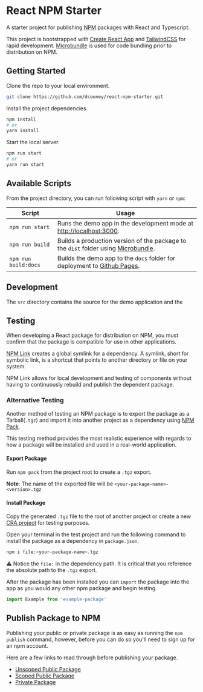 # React NPM Starter

A starter project for publishing [NPM](https://www.npmjs.com/) packages with React and Typescript.

This project is bootstrapped with [Create React App](https://github.com/facebook/create-react-app) and [TailwindCSS](https://tailwindcss.com/) for rapid development. [Microbundle](https://github.com/developit/microbundle) is used for code bundling prior to distribution on NPM.

## Getting Started

Clone the repo to your local environment.

```bash
git clone https://github.com/dcooney/react-npm-starter.git
```

Install the project dependencies.

```bash
npm install
# or
yarn install
```

Start the local server.

```bash
npm run start
# or
yarn run start
```

## Available Scripts

From the project directory, you can run following script with `yarn` or `npm`:

| Script                | Usage                                                                                                                          |
|---------------------- |------------------------------------------------------------------------------------------------------------------------------- |
| `npm run start`       | Runs the demo app in the development mode at [http://localhost:3000](http://localhost:3000).      |
| `npm run build`       | Builds a production version of the package to the `dist` folder using [Microbundle](https://github.com/developit/microbundle).  |
| `npm run build:docs`  | Builds the demo app to the `docs` folder for deployment to [Github Pages](https://pages.github.com/).      |

## Development

The `src` directory contains the source for the demo application and the

## Testing

When developing a React package for distribution on NPM, you must confirm that the package is compatible for use in other applications.

[NPM Link](https://docs.npmjs.com/cli/v9/commands/npm-link) creates a global symlink for a dependency. A symlink, short for symbolic link, is a shortcut that points to another directory or file on your system.

NPM Link allows for local development and testing of components without having to continuously rebuild and publish the dependent package.

### Alternative Testing

Another method of testing an NPM package is to export the package as a Tarball(`.tgz`) and import it into another project as a dependency using [NPM Pack](https://docs.npmjs.com/cli/v7/commands/npm-pack).

This testing method provides the most realistic experience with regards to how a package will be installed and used in a real-world application.

#### Export Package

Run `npm pack` from the project root to create a `.tgz` export.

**Note**: The name of the exported file will be `<your-package-name>-<version>.tgz`

#### Install Package

Copy the generated `.tgz` file to the root of another project or create a new [CRA project](https://create-react-app.dev/docs/getting-started#quick-start) for testing purposes.

Open your terminal in the test project and run the following command to install the package as a dependency in `package.json`.

```bash
npm i file:<your-package-name>.tgz
```

⚠️ Notice the `file:` in the dependency path. It is critical that you reference the absolute path to the `.tgz` export.

After the package has been installed you can `import` the package into the app as you would any other npm package and begin testing.

```jsx
import Example from 'example-package'
```

## Publish Package to NPM

Publishing your public or private package is as easy as running the `npm publish` command, however, before you can do so you'll need to sign up for an npm account.

Here are a few links to read through before publishing your package.

- [Unscoped Public Package](https://docs.npmjs.com/creating-and-publishing-unscoped-public-packages)
- [Scoped Public Package](https://docs.npmjs.com/creating-and-publishing-scoped-public-packages)
- [Private Package](https://docs.npmjs.com/creating-and-publishing-private-packages)
